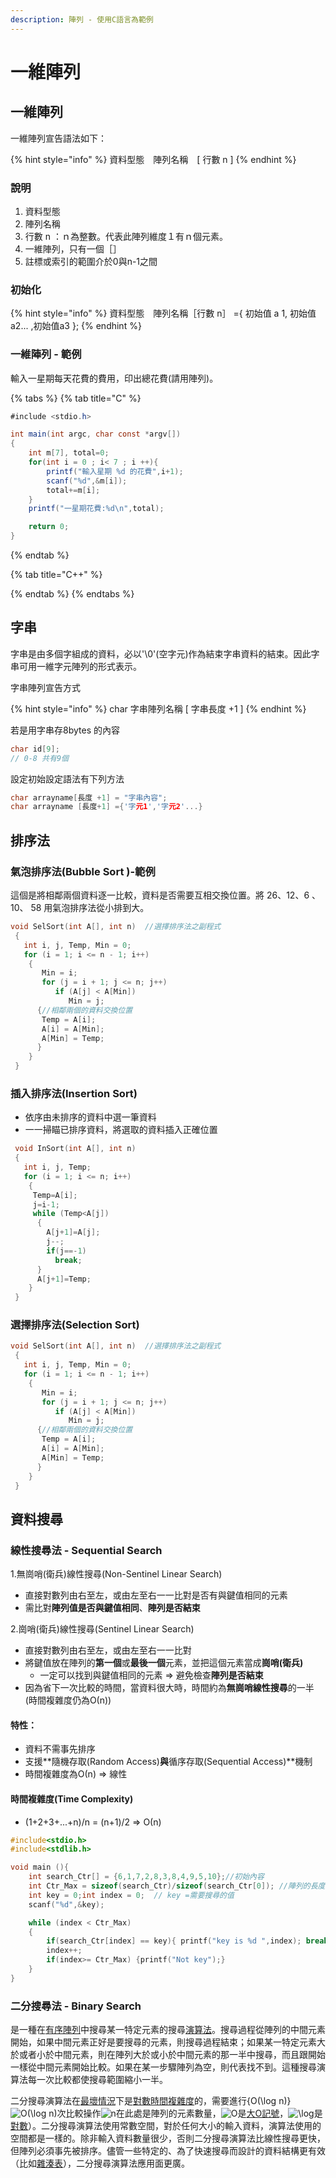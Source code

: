 ```yaml
---
description: 陣列 - 使用C語言為範例
---
```


# 一維陣列

## 一維陣列

一維陣列宣告語法如下：

{% hint style="info" %}
資料型態　陣列名稱　\[ 行數 n \]
{% endhint %}

### 說明

1. 資料型態
2. 陣列名稱
3. 行數 n ：ｎ為整數。代表此陣列維度１有ｎ個元素。
4. 一維陣列，只有一個［］
5. 註標或索引的範圍介於0與n-1之間

### 初始化

{% hint style="info" %}
資料型態　陣列名稱［行數 n］ ={ 初始值 a 1, 初始值 a2... ,初始值a3 };
{% endhint %}



### 一維陣列 - 範例

輸入一星期每天花費的費用，印出總花費\(請用陣列\)。

{% tabs %}
{% tab title="C" %}
```csharp
#include <stdio.h>

int main(int argc, char const *argv[])
{
    int m[7], total=0;
    for(int i = 0 ; i< 7 ; i ++){
        printf("輸入星期 %d 的花費",i+1);
        scanf("%d",&m[i]);
        total+=m[i];
    }
    printf("一星期花費:%d\n",total);

    return 0;
}

```
{% endtab %}

{% tab title="C++" %}

{% endtab %}
{% endtabs %}

## 字串

字串是由多個字組成的資料，必以'\0'\(空字元\)作為結束字串資料的結束。因此字串可用一維字元陣列的形式表示。

字串陣列宣告方式

{% hint style="info" %}
char 字串陣列名稱 \[ 字串長度 +1 \]
{% endhint %}

若是用字串存8bytes 的內容

```c
char id[9]; 
// 0-8 共有9個 
```

設定初始設定語法有下列方法

```c
char arrayname[長度 +1] = "字串內容";
char arrayname [長度+1] ={'字元1','字元2'...}
```

## 排序法

### 氣泡排序法\(Bubble Sort \)-範例

這個是將相鄰兩個資料逐一比較，資料是否需要互相交換位置。將 26、12、6 、  10、 58  用氣泡排序法從小排到大。

```c
void SelSort(int A[], int n)  //選擇排序法之副程式
 {
   int i, j, Temp, Min = 0;
   for (i = 1; i <= n - 1; i++)
    {
       Min = i;
       for (j = i + 1; j <= n; j++)
          if (A[j] < A[Min])
             Min = j;
      {//相鄰兩個的資料交換位置
       Temp = A[i];
       A[i] = A[Min];
       A[Min] = Temp;
      }
    }
 }
```

### 插入排序法\(Insertion Sort\)

* 依序由未排序的資料中選一筆資料
* 一一掃瞄已排序資料，將選取的資料插入正確位置

```c
 void InSort(int A[], int n)  
 {
   int i, j, Temp;
   for (i = 1; i <= n; i++)
    {
     Temp=A[i];
     j=i-1;
     while (Temp<A[j])
      {
        A[j+1]=A[j];
        j--;
        if(j==-1)
          break;
      }
      A[j+1]=Temp;
    }
 }
```

### 選擇排序法\(Selection Sort\)

```c
void SelSort(int A[], int n)  //選擇排序法之副程式
 {
   int i, j, Temp, Min = 0;
   for (i = 1; i <= n - 1; i++)
    {
       Min = i;
       for (j = i + 1; j <= n; j++)
          if (A[j] < A[Min])
             Min = j;
      {//相鄰兩個的資料交換位置
       Temp = A[i];
       A[i] = A[Min];
       A[Min] = Temp;
      }
    }
 }
```

## 資料搜尋

### 線性搜尋法 - Sequential Search

 1.無崗哨\(衛兵\)線性搜尋\(Non-Sentinel Linear Search\)

* 直接對數列由右至左，或由左至右一一比對是否有與鍵值相同的元素
* 需比對**陣列值是否與鍵值相同**、**陣列是否結束**

 2.崗哨\(衛兵\)線性搜尋\(Sentinel Linear Search\)

* 直接對數列由右至左，或由左至右一一比對
* 將鍵值放在陣列的**第一個**或**最後一個**元素，並把這個元素當成**崗哨\(衛兵\)**
  * 一定可以找到與鍵值相同的元素 ⇒ 避免檢查**陣列是否結束**
* 因為省下一次比較的時間，當資料很大時，時間約為**無崗哨線性搜尋**的一半\(時間複雜度仍為Ο\(n\)\)

#### 特性：

* 資料不需事先排序
* 支援**隨機存取\(Random Access\)**與**循序存取\(Sequential Access\)**機制
* 時間複雜度為Ο\(n\) ⇒ 線性

#### 時間複雜度\(Time Complexity\)

* \(1+2+3+...+n\)/n = \(n+1\)/2 ⇒ Ο\(n\)

```c
#include<stdio.h>
#include<stdlib.h>

void main (){
    int search_Ctr[] = {6,1,7,2,8,3,8,4,9,5,10};//初始內容
    int Ctr_Max = sizeof(search_Ctr)/sizeof(search_Ctr[0]); //陣列的長度
    int key = 0;int index = 0;  // key =需要搜尋的值  
    scanf("%d",&key);

    while (index < Ctr_Max)
    {
        if(search_Ctr[index] == key){ printf("key is %d ",index); break;}
        index++;
        if(index>= Ctr_Max) {printf("Not key");}
    }
}
```

### 二分搜尋法 - Binary Search 

是一種在[有序陣列](https://zh.wikipedia.org/wiki/%E6%9C%89%E5%BA%8F%E6%95%B0%E5%AF%B9)中搜尋某一特定元素的搜尋[演算法](https://zh.wikipedia.org/wiki/%E7%AE%97%E6%B3%95)。搜尋過程從陣列的中間元素開始，如果中間元素正好是要搜尋的元素，則搜尋過程結束；如果某一特定元素大於或者小於中間元素，則在陣列大於或小於中間元素的那一半中搜尋，而且跟開始一樣從中間元素開始比較。如果在某一步驟陣列為空，則代表找不到。這種搜尋演算法每一次比較都使搜尋範圍縮小一半。

二分搜尋演算法在[最壞情況](https://zh.wikipedia.org/w/index.php?title=%E6%9C%80%E5%9D%8F%E6%83%85%E5%86%B5&action=edit&redlink=1)下是[對數時間複雜度](https://zh.wikipedia.org/wiki/%E6%97%B6%E9%97%B4%E5%A4%8D%E6%9D%82%E5%BA%A6#%E5%AF%B9%E6%95%B0%E6%97%B6%E9%97%B4)的，需要進行{O\(\log n\)}![O\(\log n\)](https://wikimedia.org/api/rest_v1/media/math/render/svg/aae0f22048ba6b7c05dbae17b056bfa16e21807d)次比較操作![n](https://wikimedia.org/api/rest_v1/media/math/render/svg/a601995d55609f2d9f5e233e36fbe9ea26011b3b)在此處是陣列的元素數量，![O](https://wikimedia.org/api/rest_v1/media/math/render/svg/9d70e1d0d87e2ef1092ea1ffe2923d9933ff18fc)是[大O記號](https://zh.wikipedia.org/wiki/%E5%A4%A7O%E7%AC%A6%E5%8F%B7)，![\log ](https://wikimedia.org/api/rest_v1/media/math/render/svg/79e4debd0ab1c6ce342d0172a7643733305c37bc)是[對數](https://zh.wikipedia.org/wiki/%E5%AF%B9%E6%95%B0)）。二分搜尋演算法使用常數空間，對於任何大小的輸入資料，演算法使用的空間都是一樣的。除非輸入資料數量很少，否則二分搜尋演算法比線性搜尋更快，但陣列必須事先被排序。儘管一些特定的、為了快速搜尋而設計的資料結構更有效（比如[雜湊表](https://zh.wikipedia.org/wiki/%E5%93%88%E5%B8%8C%E8%A1%A8)），二分搜尋演算法應用面更廣。


